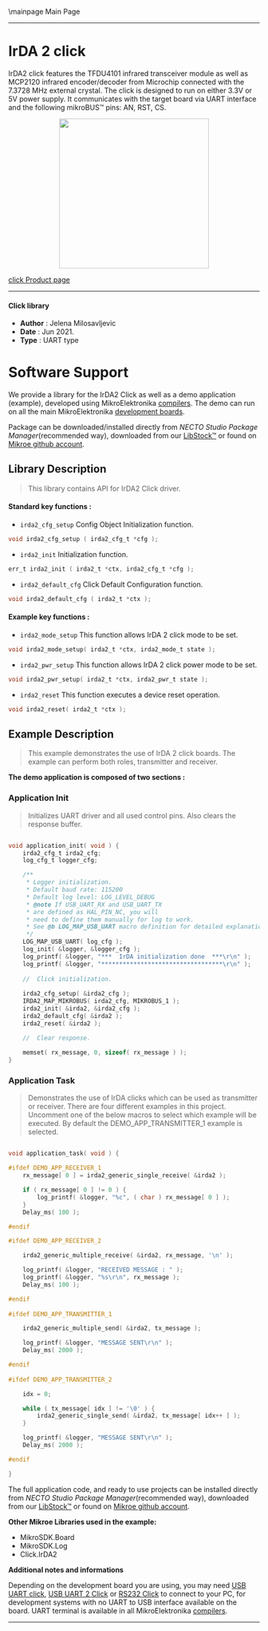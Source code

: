 \mainpage Main Page

---
# IrDA 2 click

IrDA2 click features the TFDU4101 infrared transceiver module as well as MCP2120 infrared encoder/decoder from Microchip connected with the 7.3728 MHz external crystal. The click is designed to run on either 3.3V or 5V power supply. It communicates with the target board via UART interface and the following mikroBUS™ pins: AN, RST, CS.

<p align="center">
  <img src="https://download.mikroe.com/images/click_for_ide/irda2_click.png" height=300px>
</p>

[click Product page](https://www.mikroe.com/irda2-click)

---


#### Click library

- **Author**        : Jelena Milosavljevic
- **Date**          : Jun 2021.
- **Type**          : UART type


# Software Support

We provide a library for the IrDA2 Click
as well as a demo application (example), developed using MikroElektronika
[compilers](https://www.mikroe.com/necto-studio).
The demo can run on all the main MikroElektronika [development boards](https://www.mikroe.com/development-boards).

Package can be downloaded/installed directly from *NECTO Studio Package Manager*(recommended way), downloaded from our [LibStock&trade;](https://libstock.mikroe.com) or found on [Mikroe github account](https://github.com/MikroElektronika/mikrosdk_click_v2/tree/master/clicks).

## Library Description

> This library contains API for IrDA2 Click driver.

#### Standard key functions :

- `irda2_cfg_setup` Config Object Initialization function.
```c
void irda2_cfg_setup ( irda2_cfg_t *cfg );
```

- `irda2_init` Initialization function.
```c
err_t irda2_init ( irda2_t *ctx, irda2_cfg_t *cfg );
```

- `irda2_default_cfg` Click Default Configuration function.
```c
void irda2_default_cfg ( irda2_t *ctx );
```

#### Example key functions :

- `irda2_mode_setup` This function allows IrDA 2 click mode to be set.
```c
void irda2_mode_setup( irda2_t *ctx, irda2_mode_t state );
```

- `irda2_pwr_setup` This function allows IrDA 2 click power mode to be set.
```c
void irda2_pwr_setup( irda2_t *ctx, irda2_pwr_t state );
```

- `irda2_reset` This function executes a device reset operation.
```c
void irda2_reset( irda2_t *ctx );
```

## Example Description

> This example demonstrates the use of IrDA 2 click boards. The example can perform both roles, transmitter and receiver.

**The demo application is composed of two sections :**

### Application Init

> Initializes UART driver and all used control pins. Also clears the response buffer.

```c

void application_init( void ) {
    irda2_cfg_t irda2_cfg;
    log_cfg_t logger_cfg;

    /** 
     * Logger initialization.
     * Default baud rate: 115200
     * Default log level: LOG_LEVEL_DEBUG
     * @note If USB_UART_RX and USB_UART_TX 
     * are defined as HAL_PIN_NC, you will 
     * need to define them manually for log to work. 
     * See @b LOG_MAP_USB_UART macro definition for detailed explanation.
     */
    LOG_MAP_USB_UART( log_cfg );
    log_init( &logger, &logger_cfg );
    log_printf( &logger, "***  IrDA initialization done  ***\r\n" );
    log_printf( &logger, "**********************************\r\n" );
    
    //  Click initialization.
    
    irda2_cfg_setup( &irda2_cfg );
    IRDA2_MAP_MIKROBUS( irda2_cfg, MIKROBUS_1 );
    irda2_init( &irda2, &irda2_cfg );
    irda2_default_cfg( &irda2 );
    irda2_reset( &irda2 );

    //  Clear response.
    
    memset( rx_message, 0, sizeof( rx_message ) );
}

```

### Application Task

> Demonstrates the use of IrDA clicks which can be used as transmitter or receiver. There are four different examples in this project. 
Uncomment one of the below macros to select which example will be executed. By default the DEMO_APP_TRANSMITTER_1 example is selected.

```c

void application_task( void ) {

#ifdef DEMO_APP_RECEIVER_1
    rx_message[ 0 ] = irda2_generic_single_receive( &irda2 );

    if ( rx_message[ 0 ] != 0 ) {
        log_printf( &logger, "%c", ( char ) rx_message[ 0 ] );
    }
    Delay_ms( 100 );

#endif

#ifdef DEMO_APP_RECEIVER_2

    irda2_generic_multiple_receive( &irda2, rx_message, '\n' );

    log_printf( &logger, "RECEIVED MESSAGE : " );
    log_printf( &logger, "%s\r\n", rx_message );
    Delay_ms( 100 );

#endif
    
#ifdef DEMO_APP_TRANSMITTER_1

    irda2_generic_multiple_send( &irda2, tx_message );

    log_printf( &logger, "MESSAGE SENT\r\n" );
    Delay_ms( 2000 );

#endif
    
#ifdef DEMO_APP_TRANSMITTER_2

    idx = 0;

    while ( tx_message[ idx ] != '\0' ) {
        irda2_generic_single_send( &irda2, tx_message[ idx++ ] );
    }

    log_printf( &logger, "MESSAGE SENT\r\n" );
    Delay_ms( 2000 );

#endif

}

```

The full application code, and ready to use projects can be installed directly from *NECTO Studio Package Manager*(recommended way), downloaded from our [LibStock&trade;](https://libstock.mikroe.com) or found on [Mikroe github account](https://github.com/MikroElektronika/mikrosdk_click_v2/tree/master/clicks).

**Other Mikroe Libraries used in the example:**

- MikroSDK.Board
- MikroSDK.Log
- Click.IrDA2

**Additional notes and informations**

Depending on the development board you are using, you may need
[USB UART click](https://www.mikroe.com/usb-uart-click),
[USB UART 2 Click](https://www.mikroe.com/usb-uart-2-click) or
[RS232 Click](https://www.mikroe.com/rs232-click) to connect to your PC, for
development systems with no UART to USB interface available on the board. UART
terminal is available in all MikroElektronika
[compilers](https://shop.mikroe.com/compilers).

---
